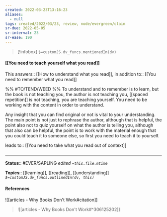 ```yaml
---
created: 2022-03-23T13:16:23 
aliases:
  - null
tags: created/2022/03/23, review, node/evergreen/claim
sr-due: 2022-05-05
sr-interval: 23
sr-ease: 190
---
```

> [!infobox]
`$=customJS.dv_funcs.mentionedIn(dv)`

#### [[You need to teach yourself what you read]] 

This
answers:: [[How to understand what you read]],
in addition to:: [[You need to remember what you read]]

%% #TO/TEND/WEED  %%
To understand and to remember is to learn, but the book is not teaching you, the author is not teaching you, [[spaced repetition]] is not teaching, you are teaching yourself. You need to be working with the content in order to understand.

Any insight that you can find original or not is vital to your understanding.
The main point is not just to rephrase the author,
although that is helpful,
the point also not to quiz yourself on what the author is telling you,
although that also can be helpful,
the point is to work with the material enough that you could teach it to someone else,
so first you need to teach it to yourself.

leads to:: [[You need to take what you read out of context]]

### <hr class="footnote"/>

**Status**:: #EVER/SAPLING 
*edited `=this.file.mtime`*

**Topics**:: [[learning]], [[reading]], [[understanding]]
*`$=customJS.dv_funcs.outlinedIn(dv, this)`*

#### References

![[articles - Why Books Don't Work#citation]]

> ![[articles - Why Books Don't Work#^306125202]]

